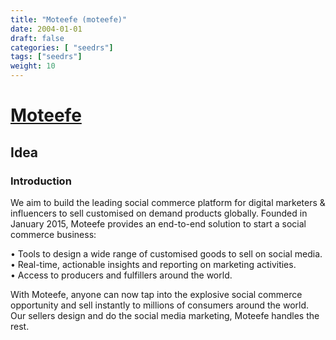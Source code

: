 ```yaml
---
title: "Moteefe (moteefe)"
date: 2004-01-01
draft: false
categories: [ "seedrs"]
tags: ["seedrs"]
weight: 10
---
```


# [Moteefe](https://www.seedrs.com/moteefe)

## Idea

### Introduction

We aim to build the leading social commerce platform for digital marketers &amp; influencers to sell customised on demand products globally. Founded in January 2015, Moteefe provides an end-to-end solution to start a social commerce business:

• Tools to design a wide range of customised goods to sell on social media. <br>• Real-time, actionable insights and reporting on marketing activities. <br>• Access to producers and fulfillers around the world.

With Moteefe, anyone can now tap into the explosive social commerce opportunity and sell instantly to millions of consumers around the world. Our sellers design and do the social media marketing, Moteefe handles the rest.

